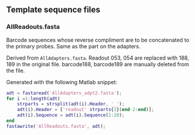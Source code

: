 ## Template sequence files

### AllReadouts.fasta

Barcode sequences whose reverse compliment are to be concatenated to the primary probes. Same as the part on the adapters.

Derived from `AllAdapters.fasta`. Readout 053, 054 are replaced with 188, 189 in the original file. barcode188, barcode189 are manually deleted from the file.

Generated with the following Matlab snippet:

```matlab
adt = fastaread('AllAdapters_adpt2.fasta');
for i =1:length(adt)
    strparts = strsplit(adt(i).Header, '_');
    adt(i).Header = ['readout' strparts{1}(end-2:end)];
    adt(i).Sequence = adt(i).Sequence(1:20);
end
fastawrite('AllReadouts.fasta', adt);
```

